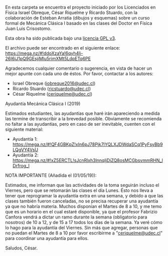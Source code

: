 En esta carpeta se encuentra el proyecto iniciado por los Licenciados en Física Israel Obreque, 
César Riquelme y Ricardo Stuardo, con la colaboración de Esteban Arratia (dibujos y esquemas) 
sobre un curso formal de Mecánica Clásica I basado en las clases del Doctor en Física Juan Luis 
Crisostomo.

Esta obra ha sido publicada bajo una [licencia GPL v3](https://github.com/Noncommutative-Cesar/Mecanica-Clasica-I/blob/master/LICENSE).

El archivo puede ser encontrado en el siguiente enlace: https://mega.nz/#!ddoXzaYa!6qyh4li-26I6iJ1pQ9GEsjiMlu5rimXMt5LdpETq6PE

Agradecemos cualquier comentario o sugerencia, en vista de hacer un mejor apunte con cada uno 
de éstos. Por favor, contactar a los autores: 

- Israel Obreque (iobreque2016@udec.cl)
- Ricardo Stuardo (ricstuardo@udec.cl)
- César Riquelme (ceriquelme@udec.cl)

Ayudantía Mecánica Clásica I (2019) 

Estimados estudiantes, las ayudantías que haré irán apareciendo a medida las termine de transcribir a la brevedad posible. Obviamente se recomienda no faltar a las ayudantías, pero en caso de ser inevitable, cuenten con el siguiente material:

- Ayudantía 1: https://mega.nz/#!QF4GBKpZ!xIn6pJ78Pjk7lYQLXJDWdaSCq1PyFsyBb9LQgVY4VsU
- Ayudantía 2: https://mega.nz/#!xZ5ERCTL!sJcnRlxh3lnnqIjDiZQ8osMCGbsvmmRHN_lDrfrog_I

NOTA IMPORTANTE (Añadida el (01/05/19)): 

Estimados, me informan que las actividades de la toma seguirán incluso el Viernes, pero que se retomarán las clases el día Lunes. Ésto nos lleva a tener que reprogramar la ayudantía extra en una semana, y debido a que las clases también fueron canceladas, no se precisa recuperar una ayudantía ya que no habría materia. Muchos disponían el Martes de 8 a 10, y me temo que es un horario en el cual estaré disponible, ya que el profesor Fabrizio Canfora vendrá a dictar un ramo durante la semana (obligatorio para nosotros) de 10 a 12, y de 15 a 17 todos los días de la semana. Ya veré cómo lo hago para la ayudantía del Viernes. Sin más que agregar, personas que no puedan el Martes de 8 a 10 por favor escribirme a "ceriquelme@udec.cl" para coordinar una ayudantía para ellos. 

Saludos, César.
